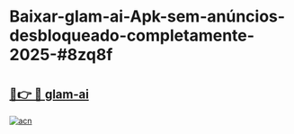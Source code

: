 # Baixar-glam-ai-Apk-sem-anúncios-desbloqueado-completamente-2025-#8zq8f

# <h2><a href="https://ainizakaria.my?title=glam-ai&ref=24M">🔗👉 🔴 glam-ai</a></h2>

[![acn](https://github.com/user-attachments/assets/0f9c940e-d8b0-45ae-aac7-cd30a18b3e1c)](https://ainizakaria.my?title=glam-ai&ref=24M)

